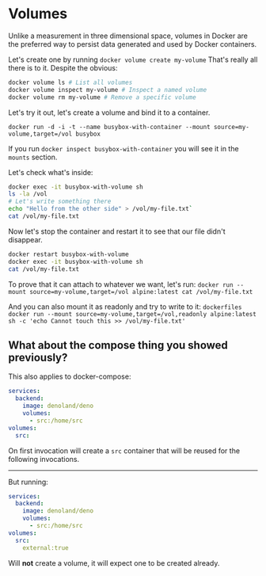 # Volumes

Unlike a measurement in three dimensional space, volumes in Docker are the preferred way to persist data generated and used by Docker containers.

Let's create one by running `docker volume create my-volume` That's really all there is to it. Despite the obvious:

````bash
docker volume ls # List all volumes
docker volume inspect my-volume # Inspect a named volume
docker volume rm my-volume # Remove a specific volume
````

Let's try it out, let's create a volume and bind it to a container.

`docker run -d -i -t --name busybox-with-container --mount source=my-volume,target=/vol busybox`

If you run `docker inspect busybox-with-container` you will see it in the `mounts` section.

Let's check what's inside:

````bash
docker exec -it busybox-with-volume sh
ls -la /vol
# Let's write something there
echo "Hello from the other side" > /vol/my-file.txt`
cat /vol/my-file.txt
````

Now let's stop the container and restart it to see that our file didn't disappear.

````bash
docker restart busybox-with-volume
docker exec -it busybox-with-volume sh
cat /vol/my-file.txt
````

To prove that it can attach to whatever we want, let's run: `docker run --mount source=my-volume,target=/vol alpine:latest cat /vol/my-file.txt`

And you can also mount it as readonly and try to write to it: `dockerfiles docker run --mount source=my-volume,target=/vol,readonly alpine:latest sh -c 'echo Cannot touch this >> /vol/my-file.txt'`

## What about the compose thing you showed previously?

This also applies to docker-compose:

````yaml
services:
  backend:
    image: denoland/deno
    volumes:
      - src:/home/src
volumes:
  src:
````

On first invocation will create a `src` container that will be reused for the following invocations.

-----

But running:

````yaml
services:
  backend:
    image: denoland/deno
    volumes:
      - src:/home/src
volumes:
  src:
    external:true
````

Will **not** create a volume, it will expect one to be created already.
